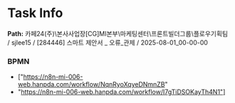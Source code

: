 # Task Info

**Path:** 카페24(주)\본사사업장\[CG]MI본부\마케팅센터\프론트빌더그룹\플로우기획팀 / sjlee15 / [284446] 스마트 제안서 _ 오류_관제 / 2025-08-01_00-00-00

### BPMN
- ["https://n8n-mi-006-web.hanpda.com/workflow/NqnRyoXqyeDNmnZB"
- "https://n8n-mi-006-web.hanpda.com/workflow/I7gTiDSOKayTh4N1"]

